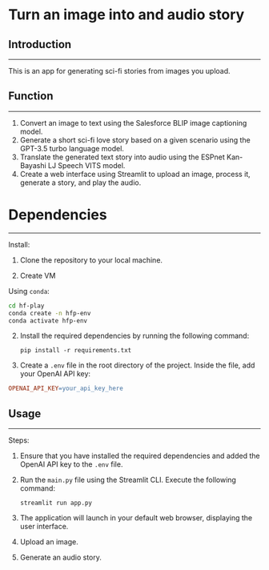 # Turn an image into and audio story

## Introduction
------------
This is an app for generating sci-fi stories from images you upload. 

## Function
------------
1. Convert an image to text using the Salesforce BLIP image captioning model.
2. Generate a short sci-fi love story based on a given scenario using the GPT-3.5 turbo language model.
3. Translate the generated text story into audio using the ESPnet Kan-Bayashi LJ Speech VITS model.
4. Create a web interface using Streamlit to upload an image, process it, generate a story, and play the audio.


# Dependencies 
----------------------------
Install:

1. Clone the repository to your local machine.

2. Create VM


Using `conda`:
``` bash
cd hf-play
conda create -n hfp-env 
conda activate hfp-env
```

2. Install the required dependencies by running the following command:
   ```
   pip install -r requirements.txt
   ```

3. Create a `.env` file in the root directory of the project. Inside the file, add your OpenAI API key:

```makefile
OPENAI_API_KEY=your_api_key_here
```

## Usage
-----
Steps:

1. Ensure that you have installed the required dependencies and added the OpenAI API key to the `.env` file.

2. Run the `main.py` file using the Streamlit CLI. Execute the following command:
   ```
   streamlit run app.py
   ```

3. The application will launch in your default web browser, displaying the user interface.

4. Upload an image. 

5. Generate an audio story. 

